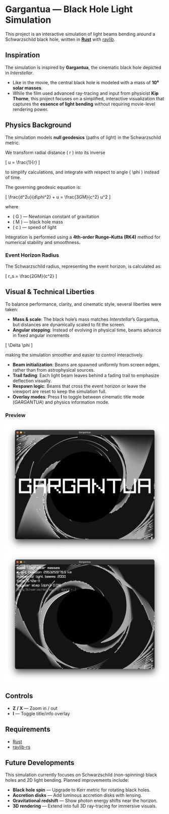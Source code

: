 # Gargantua — Black Hole Light Simulation

This project is an interactive simulation of light beams bending around a Schwarzschild black hole, written in **[Rust](https://github.com/rust-lang/rust)** with [raylib](https://www.raylib.com/).

## Inspiration

The simulation is inspired by **Gargantua**, the cinematic black hole depicted in _Interstellar_.

- Like in the movie, the central black hole is modeled with a mass of **10⁸ solar masses**.
- While the film used advanced ray-tracing and input from physicist **Kip Thorne**, this project focuses on a simplified, interactive visualization that captures the **essence of light bending** without requiring movie-level rendering power.

## Physics Background

The simulation models **null geodesics** (paths of light) in the Schwarzschild metric.

We transform radial distance \( r \) into its inverse

\[
u = \frac{1}{r}
\]

to simplify calculations, and integrate with respect to angle \( \phi \) instead of time.

The governing geodesic equation is:

\[
\frac{d^2u}{d\phi^2} + u = \frac{3GM}{c^2} u^2
\]

where

- \( G \) — Newtonian constant of gravitation
- \( M \) — black hole mass
- \( c \) — speed of light

Integration is performed using a **4th-order Runge–Kutta (RK4)** method for numerical stability and smoothness.

### Event Horizon Radius

The Schwarzschild radius, representing the event horizon, is calculated as:

\[
r_s = \frac{2GM}{c^2}
\]

## Visual & Technical Liberties

To balance performance, clarity, and cinematic style, several liberties were taken:

- **Mass & scale**: The black hole’s mass matches _Interstellar_’s Gargantua, but distances are dynamically scaled to fit the screen.
- **Angular stepping**: Instead of evolving in physical time, beams advance in fixed angular increments

\[
\Delta \phi
\]

making the simulation smoother and easier to control interactively.

- **Beam initialization**: Beams are spawned uniformly from screen edges, rather than from astrophysical sources.
- **Trail fading**: Each light beam leaves behind a fading trail to emphasize deflection visually.
- **Respawn logic**: Beams that cross the event horizon or leave the viewport are reset to keep the simulation full.
- **Overlay modes**: Press **I** to toggle between cinematic title mode (_GARGANTUA_) and physics information mode.

### Preview

![Screenshot](screenshots/screenshot_title.png)
![Screenshot](screenshots/screenshot_info.png)

## Controls

- **Z / X** — Zoom in / out
- **I** — Toggle title/info overlay

## Requirements

- [Rust](https://github.com/rust-lang/rust)
- [raylib-rs](https://github.com/deltaphc/raylib-rs)

## Future Developments

This simulation currently focuses on Schwarzschild (non-spinning) black holes and 2D light bending. Planned improvements include:

- **Black hole spin** — Upgrade to Kerr metric for rotating black holes.
- **Accretion disks** — Add luminous accretion disks with lensing.
- **Gravitational redshift** — Show photon energy shifts near the horizon.
- **3D rendering** — Extend into full 3D ray-tracing for immersive visuals.
